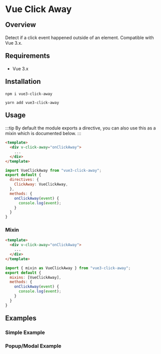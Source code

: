 # Vue Click Away

## Overview

Detect if a click event happened outside of an element. Compatible with Vue 3.x.

## Requirements

- Vue 3.x

## Installation

<div class="mb-2">

```
npm i vue3-click-away
```

</div>


<div class="mb-2">

```
yarn add vue3-click-away
```
</div>

## Usage

:::tip
By default the module exports a directive, you can also use this as a mixin which is documented below.
:::

<div class="mb-2">

```html
<template>
  <div v-click-away="onClickAway">
    ...
  </div>
</template>
```
</div>

<div class="mb-2">

```js
import VueClickAway from "vue3-click-away";
export default {
  directives: {
    ClickAway: VueClickAway,
  },
  methods: {
    onClickAway(event) {
      console.log(event);
    }
  }
}
```
</div>

### Mixin

<div class="mb-2">

```html
<template>
  <div v-click-away="onClickAway">
    ...
  </div>
</template>
```
</div>


<div class="mb-2">

```js
import { mixin as VueClickAway } from "vue3-click-away";
export default {
  mixins: [VueClickAway],
  methods: {
    onClickAway(event) {
      console.log(event);
    }
  }
}
```
</div>

## Examples

### Simple Example

<div class="mb-4">
  <simple />
</div>

### Popup/Modal Example

<div class="mb-4">
  <popup />
</div>

<script>
import Simple from "./.vitepress/components/simple.vue";
import Popup from "./.vitepress/components/popup.vue";
export default {
  components: {
    Popup,
    Simple
  }
}
</script>

<style>
  h2 {
    margin-top: 20px;
    margin-bottom: 20px;
  }
</style>